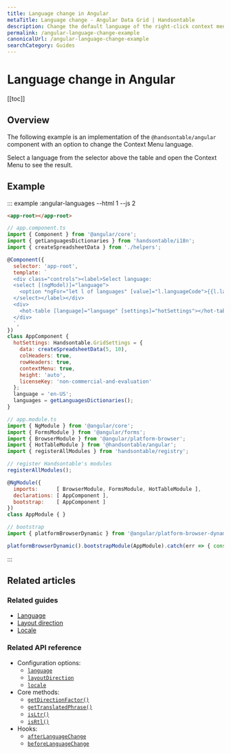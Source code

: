 ```yaml
---
title: Language change in Angular
metaTitle: Language change - Angular Data Grid | Handsontable
description: Change the default language of the right-click context menu from English to any of the built-in translations, using the "language" property.
permalink: /angular-language-change-example
canonicalUrl: /angular-language-change-example
searchCategory: Guides
---
```


# Language change in Angular

[[toc]]

## Overview

The following example is an implementation of the `@handsontable/angular` component with an option to change the Context Menu language.

Select a language from the selector above the table and open the Context Menu to see the result.

## Example

::: example :angular-languages --html 1 --js 2
```html
<app-root></app-root>
```
```js
// app.component.ts
import { Component } from '@angular/core';
import { getLanguagesDictionaries } from 'handsontable/i18n';
import { createSpreadsheetData } from './helpers';

@Component({
  selector: 'app-root',
  template: `
  <div class="controls"><label>Select language:
  <select [(ngModel)]="language">
    <option *ngFor="let l of languages" [value]="l.languageCode">{{l.languageCode}}</option>
  </select></label></div>
  <div>
    <hot-table [language]="language" [settings]="hotSettings"></hot-table>
  </div>
  `,
})
class AppComponent {
  hotSettings: Handsontable.GridSettings = {
    data: createSpreadsheetData(5, 10),
    colHeaders: true,
    rowHeaders: true,
    contextMenu: true,
    height: 'auto',
    licenseKey: 'non-commercial-and-evaluation'
  };
  language = 'en-US';
  languages = getLanguagesDictionaries();
}

// app.module.ts
import { NgModule } from '@angular/core';
import { FormsModule } from '@angular/forms';
import { BrowserModule } from '@angular/platform-browser';
import { HotTableModule } from '@handsontable/angular';
import { registerAllModules } from 'handsontable/registry';

// register Handsontable's modules
registerAllModules();

@NgModule({
  imports:      [ BrowserModule, FormsModule, HotTableModule ],
  declarations: [ AppComponent ],
  bootstrap:    [ AppComponent ]
})
class AppModule { }

// bootstrap
import { platformBrowserDynamic } from '@angular/platform-browser-dynamic';

platformBrowserDynamic().bootstrapModule(AppModule).catch(err => { console.error(err) });
```
:::

## Related articles

### Related guides

- [Language](@/guides/internationalization/language.md)
- [Layout direction](@/guides/internationalization/layout-direction.md)
- [Locale](@/guides/internationalization/locale.md)

### Related API reference

- Configuration options:
  - [`language`](@/api/options.md#language)
  - [`layoutDirection`](@/api/options.md#layoutdirection)
  - [`locale`](@/api/options.md#locale)
- Core methods:
  - [`getDirectionFactor()`](@/api/core.md#getdirectionfactor)
  - [`getTranslatedPhrase()`](@/api/core.md#gettranslatedphrase)
  - [`isLtr()`](@/api/core.md#isltr)
  - [`isRtl()`](@/api/core.md#isrtl)
- Hooks:
  - [`afterLanguageChange`](@/api/hooks.md#afterlanguagechange)
  - [`beforeLanguageChange`](@/api/hooks.md#beforelanguagechange)
